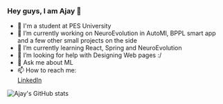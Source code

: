 ### Hey guys, I am Ajay 🙂
- 🏫 I'm a student at PES University 
- 🔭 I’m currently working on NeuroEvolution in AutoMl, BPPL smart app and a few other small projects on the side
- 🌱 I’m currently learning React, Spring and NeuroEvolution
- 🤔 I’m looking for help with Designing Web pages :/
- 💬 Ask me about ML
- 📫 How to reach me:<br> [LinkedIn](https://www.linkedin.com/in/ajay-prem-1483661a6/)<br>  

![Ajay's GitHub stats](https://github-readme-stats.vercel.app/api?username=ajayprem&show_icons=true&theme=dracula&&count_private=true)

